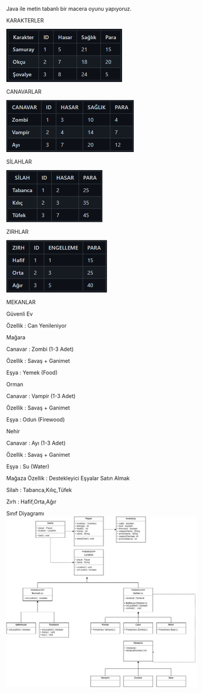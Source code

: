 Java ile metin tabanlı bir macera oyunu yapıyoruz.

KARAKTERLER

![Unknown.png](Unknown.png)

CANAVARLAR

![Unknown-1.png](Unknown-1.png)

SİLAHLAR

![Unknown-2.png](Unknown-2.png)

ZIRHLAR

![Unknown-3.png](Unknown-3.png)




MEKANLAR


Güvenli Ev


Özellik : Can Yenileniyor


Mağara


Canavar : Zombi (1-3 Adet)


Özellik : Savaş + Ganimet


Eşya : Yemek (Food)


Orman


Canavar : Vampir (1-3 Adet)


Özellik : Savaş + Ganimet


Eşya : Odun (Firewood)


Nehir


Canavar : Ayı (1-3 Adet)


Özellik : Savaş + Ganimet


Eşya : Su (Water)


Mağaza
Özellik : Destekleyici Eşyalar Satın Almak


Silah : Tabanca,Kılıç,Tüfek


Zırh : Hafif,Orta,Ağır






Sınıf Diyagramı
![class-diagram.jpg](class-diagram.jpg)